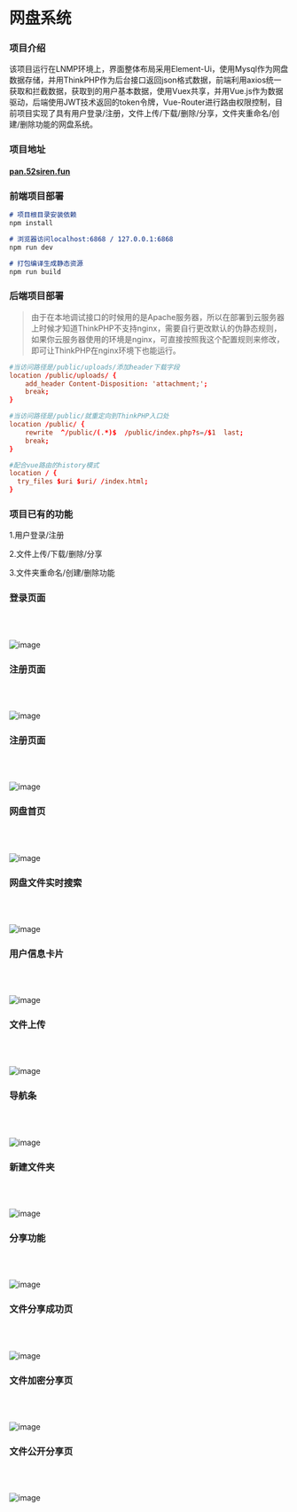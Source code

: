 # 网盘系统

### 项目介绍
该项目运行在LNMP环境上，界面整体布局采用Element-Ui，使用Mysql作为网盘数据存储，并用ThinkPHP作为后台接口返回json格式数据，前端利用axios统一获取和拦截数据，获取到的用户基本数据，使用Vuex共享，并用Vue.js作为数据驱动，后端使用JWT技术返回的token令牌，Vue-Router进行路由权限控制，目前项目实现了具有用户登录/注册，文件上传/下载/删除/分享，文件夹重命名/创建/删除功能的网盘系统。

### 项目地址
#### <a href="http://pan.52siren.fun" target="_blank" title="网盘系统">pan.52siren.fun</a>


### 前端项目部署
``` md
# 项目根目录安装依赖
npm install

# 浏览器访问localhost:6868 / 127.0.0.1:6868
npm run dev

# 打包编译生成静态资源
npm run build
```
### 后端项目部署
> 由于在本地调试接口的时候用的是Apache服务器，所以在部署到云服务器上时候才知道ThinkPHP不支持nginx，需要自行更改默认的伪静态规则，如果你云服务器使用的环境是nginx，可直接按照我这个配置规则来修改，即可让ThinkPHP在nginx环境下也能运行。

```nginx.conf
#当访问路径是/public/uploads/添加header下载字段
location /public/uploads/ {
    add_header Content-Disposition: 'attachment;';
    break;
}

#当访问路径是/public/就重定向到ThinkPHP入口处
location /public/ {
    rewrite  ^/public/(.*)$  /public/index.php?s=/$1  last;
    break;
}

#配合vue路由的history模式
location / {
  try_files $uri $uri/ /index.html;
}

```


### 项目已有的功能

1.用户登录/注册

2.文件上传/下载/删除/分享

3.文件夹重命名/创建/删除功能

### 登录页面
<br />
<br />

![image](https://gitee.com/bean6/netdisk/raw/master/md-img/%E5%9B%BE%E7%89%871.png)


### 注册页面
<br />
<br />

![image](https://gitee.com/bean6/netdisk/raw/master/md-img/%E5%9B%BE%E7%89%872.png)

### 注册页面
<br />
<br />

![image](https://gitee.com/bean6/shopping/raw/master/project-img/%E5%9B%BE%E7%89%874.png)

### 网盘首页
<br />
<br />

![image](https://gitee.com/bean6/netdisk/raw/master/md-img/%E5%9B%BE%E7%89%873.png)

### 网盘文件实时搜索
<br />
<br />

![image](https://gitee.com/bean6/netdisk/raw/master/md-img/%E5%9B%BE%E7%89%874-1.png)

### 用户信息卡片
<br />
<br />

![image](https://gitee.com/bean6/netdisk/raw/master/md-img/%E5%9B%BE%E7%89%874-2.png)

### 文件上传
<br />
<br />

![image](https://gitee.com/bean6/netdisk/raw/master/md-img/%E5%9B%BE%E7%89%875.png)

### 导航条
<br />
<br />

![image](https://gitee.com/bean6/netdisk/raw/master/md-img/%E5%9B%BE%E7%89%876.png)

### 新建文件夹
<br />
<br />

![image](https://gitee.com/bean6/netdisk/raw/master/md-img/%E5%9B%BE%E7%89%877.png)

### 分享功能
<br />
<br />

![image](https://gitee.com/bean6/netdisk/raw/master/md-img/%E5%9B%BE%E7%89%878.png)

### 文件分享成功页
<br />
<br />

![image](https://gitee.com/bean6/netdisk/raw/master/md-img/%E5%9B%BE%E7%89%879.png)

### 文件加密分享页
<br />
<br />

![image](https://gitee.com/bean6/netdisk/raw/master/md-img/%E5%9B%BE%E7%89%8710.png)

### 文件公开分享页
<br />
<br />

![image](https://gitee.com/bean6/netdisk/raw/master/md-img/%E5%9B%BE%E7%89%8711.png)